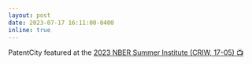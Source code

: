 ```yaml
---
layout: post
date: 2023-07-17 16:11:00-0400
inline: true
---
```


PatentCity featured at the [2023 NBER Summer Institute (CRIW, 17-05) 📺](https://www.youtube.com/nbervideos)